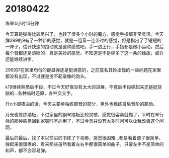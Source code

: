 # 20180422

练琴4小时15分钟

今天算是弹得比较尽兴了，也转了很多个小时的魔方，感觉手指都非常灵活。今天弹299的9有了一种新的感觉，就是一组音一连带过的感觉，但是指出了了短短的一阵子，估计快速的跑动就是这种感觉吧，手一边上行，手指都是微小运动，然后每个音都还是清晰的，真是美妙的感觉。不知道是不是弹多了这一条的缘故，或许还能继续进步。

299的7在家里均匀的键盘弹还是挺满意的，之前莫名其妙出现的一些问题在家里都没有出现，不过就是提不起录像的劲头。

k19继续熟悉后半段，不过今天好像没有太大的进展，毕竟后半段弹起来还是挺烧脑的...各种临时还原，各种交叉手。

升c小调夜曲的话，今天主要单独练颤音的部分，另外也练练最后音阶的跑动。

月光也练练踏板，不过家里的钢琴踏板比较灵敏，感觉很容易就糊了，平时在琴行弹的那种感觉回到家顿时不适用了，不过今天并没有太多时间可以让我改善这个问题。

最后的最后，找了本以前买的书练了下视奏，感觉很困难...都是看着谱子很简单，弹起来很蛋疼的，看来那些虽然看着左右手都很简单的曲子，只要左手不是简单的和声，都不会容易弹。
